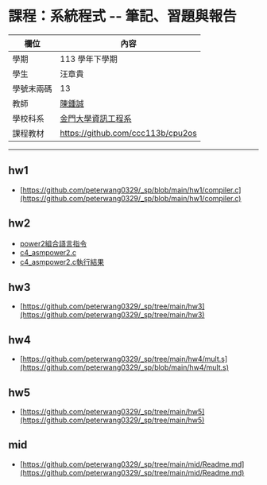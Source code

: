 # 課程：系統程式 -- 筆記、習題與報告

欄位 | 內容
-----|--------
學期 | 113 學年下學期
學生 |  汪章貴
學號末兩碼 | 13
教師 | [陳鍾誠](https://www.nqu.edu.tw/educsie/index.php?act=blog&code=list&ids=4)
學校科系 | [金門大學資訊工程系](https://www.nqu.edu.tw/educsie/index.php)
課程教材 | https://github.com/ccc113b/cpu2os

---
## hw1
- [https://github.com/peterwang0329/_sp/blob/main/hw1/compiler.c](https://github.com/peterwang0329/_sp/blob/main/hw1/compiler.c)
## hw2
- [power2組合語言指令](https://github.com/peterwang0329/_sp/blob/main/hw2/power2.md)
- [c4_asmpower2.c](https://github.com/peterwang0329/_sp/blob/main/hw2/c4_asmpower2.c)
- [c4_asmpower2.c執行結果](https://github.com/peterwang0329/_sp/blob/main/hw2/asmpower2.md)
## hw3
- [https://github.com/peterwang0329/_sp/tree/main/hw3](https://github.com/peterwang0329/_sp/tree/main/hw3)
## hw4
- [https://github.com/peterwang0329/_sp/tree/main/hw4/mult.s](https://github.com/peterwang0329/_sp/blob/main/hw4/mult.s)
## hw5
- [https://github.com/peterwang0329/_sp/tree/main/hw5](https://github.com/peterwang0329/_sp/tree/main/hw5)
## mid
- [https://github.com/peterwang0329/_sp/tree/main/mid/Readme.md](https://github.com/peterwang0329/_sp/tree/main/mid/Readme.md)